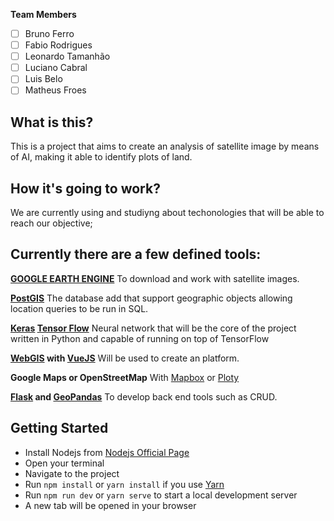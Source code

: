 
 
 **Team Members**
 
* [ ]  Bruno Ferro
* [ ]  Fabio Rodrigues
* [ ]  Leonardo Tamanhão
* [ ]  Luciano Cabral
* [ ]  Luis Belo
* [ ]  Matheus Froes

## What is this?
This is a project that aims to create an analysis of satellite image by means of AI, making it able to identify plots of land.

## How it's going to work?
We are currently using and studiyng about techonologies that will be able to reach our objective;
## Currently there are a few defined tools:

**[GOOGLE EARTH ENGINE](earthengine.google.com)**
To download and work with satellite images.

**[PostGIS](https://postgis.net/)**
The database add that support geographic objects allowing location queries to be run in SQL.

**[Keras](https://keras.io/) [Tensor Flow](https://www.tensorflow.org/)**
Neural network that will be the core of the project written in Python and capable of running on top of TensorFlow

**[WebGIS](http://www.webgis.com/) with [VueJS](https://vuejs.org/)**
Will be used to create an platform.

**Google Maps or OpenStreetMap**
With [Mapbox](https://www.mapbox.com/) or [Ploty](https://plot.ly/)

**[Flask](https://palletsprojects.com/p/flask/) and [GeoPandas](https://geopandas.org/)**
To develop back end tools such as CRUD.

## Getting Started
- Install Nodejs from [Nodejs Official Page](https://nodejs.org/en/)
- Open your terminal
- Navigate to the project
- Run `npm install` or `yarn install` if you use [Yarn](https://yarnpkg.com/en/)
- Run `npm run dev` or `yarn serve` to start a local development server
- A new tab will be opened in your browser